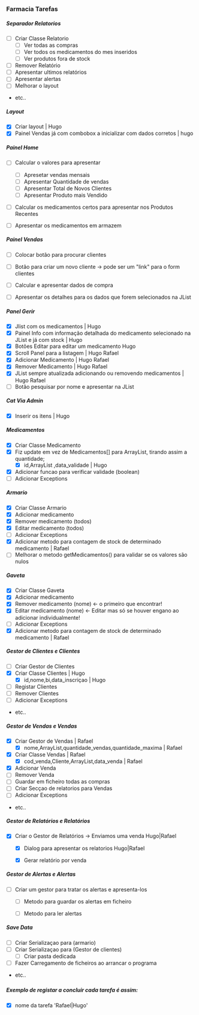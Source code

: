 ### Farmacia Tarefas



##### Separador Relatorios

- [ ] Criar Classe Relatorio
    - [ ] Ver todas as compras 
    - [ ] Ver todos os medicamentos do mes inseridos
    - [ ] Ver produtos fora de stock
- [ ] Remover Relatório
- [ ] Apresentar ultimos relatórios
- [ ] Apresentar alertas
- [ ] Melhorar o layout 
- etc..


##### Layout 
- [x] Criar layout | Hugo
- [x] Painel Vendas já com combobox a inicializar com dados corretos | hugo

##### Painel Home
- [ ] Calcular o valores para apresentar
    - [ ] Apresetar vendas mensais
    - [ ] Apresentar Quantidade de vendas
    - [ ] Apresentar Total de Novos Clientes
    - [ ] Apresentar Produto mais Vendido
- [ ] Calcular os medicamentos certos para apresentar nos Produtos Recentes
- [ ] Apresentar os medicamentos em armazem


##### Painel Vendas
- [ ] Colocar botão para procurar clientes
- [ ] Botão para criar um novo cliente -> pode ser um "link" para o form clientes
- [ ] Calcular e apresentar dados de compra
- [ ] Apresentar os detalhes para os dados que forem selecionados na JList 


##### Panel Gerir
- [x] Jlist com os medicamentos | Hugo
- [x] Painel Info com informação detalhada do medicamento selecionado na JList e já com stock | Hugo
- [x] Botões Editar para editar um medicamento  Hugo
- [x] Scroll Panel para a listagem | Hugo Rafael
- [x] Adicionar Medicamento | Hugo Rafael
- [x] Remover Medicamento | Hugo Rafael
- [x] JList sempre atualizada adicionando ou removendo medicamentos | Hugo Rafael
- [ ] Botão pesquisar por nome e apresentar na JList

##### Cat Via Admin 
- [x] Inserir os itens | Hugo


##### Medicamentos
- [x] Criar Classe Medicamento 
- [x] Fiz update em vez de Medicamentos[] para ArrayList, tirando assim a quantidade;
    - [x] id,ArrayList ,data_validade | Hugo
- [x] Adicionar funcao para verificar validade (boolean)
- [ ] Adicionar Exceptions

##### Armario
- [x] Criar Classe Armario
- [x] Adicionar medicamento
- [x] Remover medicamento (todos)
- [x] Editar medicamento (todos)
- [ ] Adicionar Exceptions
- [x] Adicionar metodo para contagem de stock de determinado medicamento | Rafael
- [ ] Melhorar o metodo getMedicamentos() para validar se os valores são nulos

##### Gaveta
- [x] Criar Classe Gaveta
- [x] Adicionar medicamento
- [x] Remover medicamento (nome) <- o primeiro que encontrar!
- [x] Editar medicamento (nome) <- Editar mas só se houver engano ao adicionar individualmente! 
- [ ] Adicionar Exceptions
- [x] Adicionar metodo para contagem de stock de determinado medicamento | Rafael

##### Gestor de Clientes e Clientes 
- [ ] Criar Gestor de Clientes
- [x] Criar Classe Clientes | Hugo
    - [x] id,nome,bi,data_inscriçao | Hugo
- [ ] Registar Clientes
- [ ] Remover Clientes
- [ ] Adicionar Exceptions
- etc..

##### Gestor de Vendas e Vendas
- [x] Criar Gestor de Vendas | Rafael
    - [x] nome,ArrayList<Vendas>,quantidade_vendas,quantidade_maxima | Rafael
- [x] Criar Classe Vendas | Rafael
    - [x] cod_venda,Cliente,ArrayList<Medicamentos>,data_venda | Rafael
- [x] Adicionar Venda
- [ ] Remover Venda 
- [ ] Guardar em ficheiro todas as compras
- [ ] Criar Secçao de relatorios para Vendas
- [ ] Adicionar Exceptions
- etc..


##### Gestor de Relatórios e Relatórios
- [x] Criar o Gestor de Relatórios -> Enviamos uma venda Hugo|Rafael
    - [x] Dialog para apresentar os relatorios Hugo|Rafael
    - [x] Gerar relatório por venda
    
    
##### Gestor de Alertas e Alertas
- [ ] Criar um gestor para tratar os alertas e apresenta-los
    - [ ] Metodo para guardar os alertas em ficheiro
    - [ ] Metodo para ler alertas


##### Save Data
- [ ] Criar Serializaçao para (armario)
- [ ] Criar Serializaçao para (Gestor de clientes)
    - [ ] Criar pasta dedicada
- [ ] Fazer Carregamento de ficheiros ao arrancar o programa
- etc.. 

#####

##### Exemplo de registar a concluir cada tarefa é assim:
- [x] nome da tarefa 'Rafael|Hugo'
 